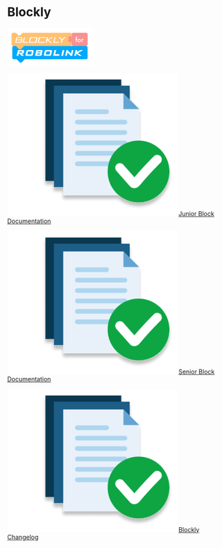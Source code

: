 <div className='docs_title'>
  <h1>Blockly</h1>
</div>

<div className='level2_main_image'>

  <img src="/img/CDM/new-Blockly-logo.png" width="200px"/>

</div>

<div className='column_3_images'>

<div className='level_image_column'>

  <!-- [![How to use Blockly](/img/CDM/what-is-icon.png)](/docs/CoDroneMini/Blockly/How-to-use-Blockly)
  [How to use Blockly](/docs/CoDroneMini/Blockly/How-to-use-Blockly) -->  

  <!-- [![Offline App Documentation](/img/CDM/app-docu-icon.png)](/docs/CoDroneMini/Blockly/Offline-App-Documentation)
  [Offline<br />App Documentation](/docs/CoDroneMini/Blockly/Offline-App-Documentation) -->

  [![Junior Block Documentation](/img/CDM/doc-app.png)](/docs/CoDroneMini/Blockly/Junior-Block-Documentation)
  [Junior Block<br />Documentation](/docs/CoDroneMini/Blockly/Junior-Block-Documentation)

  [![Senior Block Documentation](/img/CDM/doc-app.png)](/docs/CoDroneMini/Blockly/Senior-Block-Documentation)
  [Senior Block<br />Documentation](/docs/CoDroneMini/Blockly/Senior-Block-Documentation) 

  [![Blockly Changelog](/img/CDM/doc-app.png)](/docs/CoDroneMini/Blockly/Blockly-Changelog)
  [Blockly Changelog](/docs/CoDroneMini/Blockly/Blockly-Changelog)

</div>

</div>


<div id='blank'></div>


